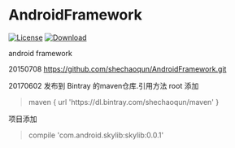 # AndroidFramework
[![License](https://img.shields.io/badge/license-Apache%202-green.svg)](https://www.apache.org/licenses/LICENSE-2.0)
[![Download](https://api.bintray.com/packages/shechaoqun/maven/skylib/images/download.svg) ](https://bintray.com/shechaoqun/maven/skylib/_latestVersion)

android framework

20150708
	https://github.com/shechaoqun/AndroidFramework.git
	
20170602
发布到 Bintray 的maven仓库.引用方法  root 添加
<blockquote> maven { url 'https://dl.bintray.com/shechaoqun/maven' } </blockquote>
项目添加
<blockquote>compile 'com.android.skylib:skylib:0.0.1' </blockquote>


